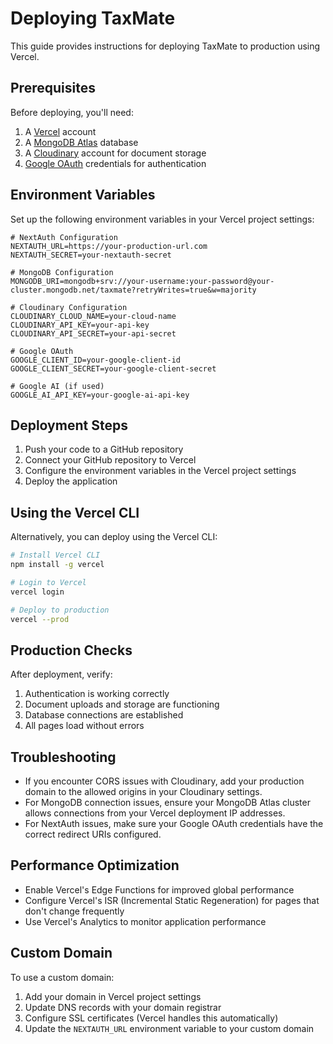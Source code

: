 # Deploying TaxMate

This guide provides instructions for deploying TaxMate to production using Vercel.

## Prerequisites

Before deploying, you'll need:

1. A [Vercel](https://vercel.com) account
2. A [MongoDB Atlas](https://www.mongodb.com/cloud/atlas) database
3. A [Cloudinary](https://cloudinary.com/) account for document storage
4. [Google OAuth](https://console.cloud.google.com/) credentials for authentication

## Environment Variables

Set up the following environment variables in your Vercel project settings:

```
# NextAuth Configuration
NEXTAUTH_URL=https://your-production-url.com
NEXTAUTH_SECRET=your-nextauth-secret

# MongoDB Configuration
MONGODB_URI=mongodb+srv://your-username:your-password@your-cluster.mongodb.net/taxmate?retryWrites=true&w=majority

# Cloudinary Configuration
CLOUDINARY_CLOUD_NAME=your-cloud-name
CLOUDINARY_API_KEY=your-api-key
CLOUDINARY_API_SECRET=your-api-secret

# Google OAuth
GOOGLE_CLIENT_ID=your-google-client-id
GOOGLE_CLIENT_SECRET=your-google-client-secret

# Google AI (if used)
GOOGLE_AI_API_KEY=your-google-ai-api-key
```

## Deployment Steps

1. Push your code to a GitHub repository
2. Connect your GitHub repository to Vercel
3. Configure the environment variables in the Vercel project settings
4. Deploy the application

## Using the Vercel CLI

Alternatively, you can deploy using the Vercel CLI:

```bash
# Install Vercel CLI
npm install -g vercel

# Login to Vercel
vercel login

# Deploy to production
vercel --prod
```

## Production Checks

After deployment, verify:

1. Authentication is working correctly
2. Document uploads and storage are functioning
3. Database connections are established
4. All pages load without errors

## Troubleshooting

- If you encounter CORS issues with Cloudinary, add your production domain to the allowed origins in your Cloudinary settings.
- For MongoDB connection issues, ensure your MongoDB Atlas cluster allows connections from your Vercel deployment IP addresses.
- For NextAuth issues, make sure your Google OAuth credentials have the correct redirect URIs configured.

## Performance Optimization

- Enable Vercel's Edge Functions for improved global performance
- Configure Vercel's ISR (Incremental Static Regeneration) for pages that don't change frequently
- Use Vercel's Analytics to monitor application performance

## Custom Domain

To use a custom domain:

1. Add your domain in Vercel project settings
2. Update DNS records with your domain registrar
3. Configure SSL certificates (Vercel handles this automatically)
4. Update the `NEXTAUTH_URL` environment variable to your custom domain 